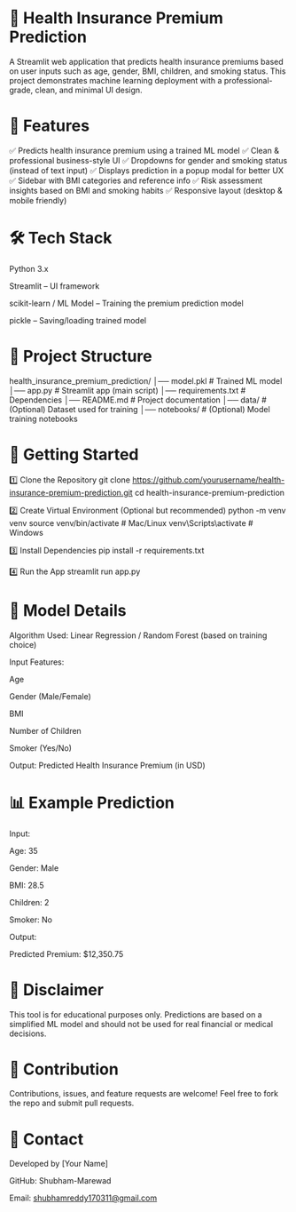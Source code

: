 # 🏥 Health Insurance Premium Prediction

A Streamlit web application that predicts health insurance premiums based on user inputs such as age, gender, BMI, children, and smoking status. This project demonstrates machine learning deployment with a professional-grade, clean, and minimal UI design.

# 📌 Features

✅ Predicts health insurance premium using a trained ML model
✅ Clean & professional business-style UI
✅ Dropdowns for gender and smoking status (instead of text input)
✅ Displays prediction in a popup modal for better UX
✅ Sidebar with BMI categories and reference info
✅ Risk assessment insights based on BMI and smoking habits
✅ Responsive layout (desktop & mobile friendly)

# 🛠️ Tech Stack

Python 3.x

Streamlit – UI framework

scikit-learn / ML Model – Training the premium prediction model

pickle – Saving/loading trained model

# 📂 Project Structure
health_insurance_premium_prediction/
│── model.pkl                 # Trained ML model
│── app.py                    # Streamlit app (main script)
│── requirements.txt          # Dependencies
│── README.md                 # Project documentation
│── data/                     # (Optional) Dataset used for training
│── notebooks/                # (Optional) Model training notebooks

# 🚀 Getting Started
1️⃣ Clone the Repository
git clone https://github.com/yourusername/health-insurance-premium-prediction.git
cd health-insurance-premium-prediction

2️⃣ Create Virtual Environment (Optional but recommended)
python -m venv venv
source venv/bin/activate    # Mac/Linux
venv\Scripts\activate       # Windows

3️⃣ Install Dependencies
pip install -r requirements.txt

4️⃣ Run the App
streamlit run app.py

# 🧠 Model Details

Algorithm Used: Linear Regression / Random Forest (based on training choice)

Input Features:

Age

Gender (Male/Female)

BMI

Number of Children

Smoker (Yes/No)

Output: Predicted Health Insurance Premium (in USD)

# 📊 Example Prediction

Input:

Age: 35

Gender: Male

BMI: 28.5

Children: 2

Smoker: No

Output:

Predicted Premium: $12,350.75

# 📜 Disclaimer

This tool is for educational purposes only.
Predictions are based on a simplified ML model and should not be used for real financial or medical decisions.

# 🤝 Contribution

Contributions, issues, and feature requests are welcome!
Feel free to fork the repo and submit pull requests.

# 📧 Contact

Developed by [Your Name]

GitHub: Shubham-Marewad

Email: shubhamreddy170311@gmail.com

